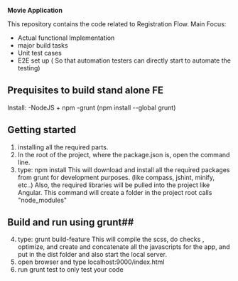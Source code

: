 **Movie Application**

This repository contains the code related to Registration Flow.
Main Focus:
  - Actual functional Implementation
  - major build tasks
  - Unit test cases
  - E2E set up ( So that automation testers can directly start to automate the testing)

## Prequisites to build stand alone FE ##

Install:
    -NodeJS + npm
    -grunt (npm install --global grunt)


## Getting started ##
1. installing all the required parts.
2. In the root of the project, where the package.json is, open the command line.
3. type:  npm install
    This will download and install all the required packages from grunt for development purposes. (like compass, jshint, minify, etc..)
    Also, the required libraries will be pulled into the project like Angular.
    This command will create a folder in the project root calls "node_modules"
## Build and run using grunt##
4. type: grunt build-feature
   This will compile the scss, do checks , optimize, and create and concatenate all the javascripts for the app, and put in the dist folder and also start the local server.
5. open browser and type localhost:9000/index.html
6. run grunt test to only test your code

